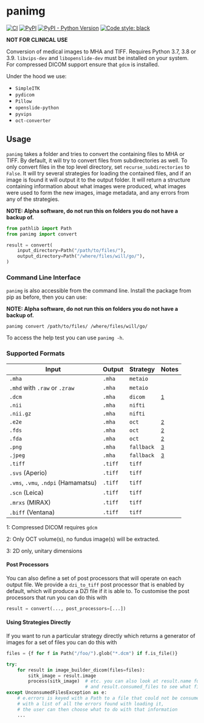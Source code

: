 # panimg

[![CI](https://github.com/DIAGNijmegen/rse-panimg/actions/workflows/ci.yml/badge.svg?branch=main)](https://github.com/DIAGNijmegen/rse-panimg/actions/workflows/ci.yml?query=branch%3Amain)
[![PyPI](https://img.shields.io/pypi/v/panimg)](https://pypi.org/project/panimg/)
[![PyPI - Python Version](https://img.shields.io/pypi/pyversions/panimg)](https://pypi.org/project/panimg/)
[![Code style: black](https://img.shields.io/badge/code%20style-black-000000.svg)](https://github.com/psf/black)

**NOT FOR CLINICAL USE**

Conversion of medical images to MHA and TIFF. 
Requires Python 3.7, 3.8 or 3.9.
`libvips-dev` and `libopenslide-dev` must be installed on your system.
For compressed DICOM support ensure that `gdcm` is installed.

Under the hood we use:

* `SimpleITK`
* `pydicom`
* `Pillow`
* `openslide-python`
* `pyvips`
* `oct-converter`

## Usage

`panimg` takes a folder and tries to convert the containing files to MHA or TIFF.
By default, it will try to convert files from subdirectories as well.
To only convert files in the top level directory, set `recurse_subdirectories` to `False`.
It will try several strategies for loading the contained files, and if an image is found it will output it to the output folder.
It will return a structure containing information about what images were produced, what images were used to form the new images, image metadata, and any errors from any of the strategies.


**NOTE: Alpha software, do not run this on folders you do not have a backup of.**

```python
from pathlib import Path
from panimg import convert

result = convert(
    input_directory=Path("/path/to/files/"),
    output_directory=Path("/where/files/will/go/"),
)
```

### Command Line Interface

`panimg` is also accessible from the command line.
Install the package from pip as before, then you can use:

**NOTE: Alpha software, do not run this on folders you do not have a backup of.**

```shell
panimg convert /path/to/files/ /where/files/will/go/
```

To access the help test you can use `panimg -h`.

### Supported Formats

| Input                               | Output  | Strategy   | Notes                      |
| ----------------------------------- | --------| ---------- | -------------------------- |
| `.mha`                              | `.mha`  | `metaio`   |                            |
| `.mhd` with `.raw` or `.zraw`       | `.mha`  | `metaio`   |                            |
| `.dcm`                              | `.mha`  | `dicom`    | <sup>[1](#footnote1)</sup> |
| `.nii`                              | `.mha`  | `nifti`    |                            |
| `.nii.gz`                           | `.mha`  | `nifti`    |                            |
| `.e2e`                              | `.mha`  | `oct`      | <sup>[2](#footnote2)</sup> |
| `.fds`                              | `.mha`  | `oct`      | <sup>[2](#footnote2)</sup> |
| `.fda`                              | `.mha`  | `oct`      | <sup>[2](#footnote2)</sup> |
| `.png`                              | `.mha`  | `fallback` | <sup>[3](#footnote3)</sup> |
| `.jpeg`                             | `.mha`  | `fallback` | <sup>[3](#footnote3)</sup> |
| `.tiff`                             | `.tiff` | `tiff`     |                            |
| `.svs` (Aperio)                     | `.tiff` | `tiff`     |                            |
| `.vms`, `.vmu`, `.ndpi` (Hamamatsu) | `.tiff` | `tiff`     |                            |
| `.scn` (Leica)                      | `.tiff` | `tiff`     |                            |
| `.mrxs` (MIRAX)                     | `.tiff` | `tiff`     |                            |
| `.biff` (Ventana)                   | `.tiff` | `tiff`     |                            |

<a name="footnote1">1</a>: Compressed DICOM requires `gdcm`

<a name="footnote2">2</a>: Only OCT volume(s), no fundus image(s) will be extracted.

<a name="footnote3">3</a>: 2D only, unitary dimensions

#### Post Processors

You can also define a set of post processors that will operate on each output file.
We provide a `dzi_to_tiff` post processor that is enabled by default, which will produce a DZI file if it is able to.
To customise the post processors that run you can do this with

```python
result = convert(..., post_processors=[...])
```

#### Using Strategies Directly

If you want to run a particular strategy directly which returns a generator of images for a set of files you can do this with

```python
files = {f for f in Path("/foo/").glob("*.dcm") if f.is_file()}

try:
    for result in image_builder_dicom(files=files):
        sitk_image = result.image
        process(sitk_image)  # etc. you can also look at result.name for the name of the file,
                             # and result.consumed_files to see what files were used for this image
except UnconsumedFilesException as e:
    # e.errors is keyed with a Path to a file that could not be consumed,
    # with a list of all the errors found with loading it,
    # the user can then choose what to do with that information
    ...
```
